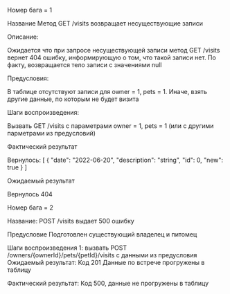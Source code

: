 Номер бага = 1

Название Метод GET /visits возвращает несуществующие записи

Описание:

Ожидается что при запросе несуществующей записи метод GET /visits вернет 404 ошибку, информирующую о том, что такой записи нет.
По факту, возвращается тело записи с значениями null

Предусловия:

В таблице отсутствуют записи для owner = 1, pets = 1.
Иначе, взять другие данные, по которым не будет визита

Шаги воспроизведения:

Вызвать GET /visits с параметрами owner = 1, pets = 1 (или с другими парметрами из предусловий)

Фактический результат

Вернулось:
[
{
"date": "2022-06-20",
"description": "string",
"id": 0,
"new": true
}
]

Ожидаемый результат

Вернулось 404



Номер бага = 2

Название: POST /visits выдает 500 ошибку

Предусловие
Подготовлен существующий владелец и питомец

Шаги воспроизведения
1: вызвать POST /owners/{ownerId}/pets/{petId}/visits с данными из предусловия
Ожидаемый результат:
Код 201
Данные по встрече прогружены в таблицу

Фактический результат:
Код 500, данные не прогружены в таблицу
